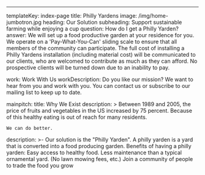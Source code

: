 ---
templateKey: index-page
title: Philly Yardens
image: /img/home-jumbotron.jpg
heading: Our Solution
subheading: Support sustainable farming while enjoying a cup
question: How do I get a Philly Yarden?
answer: We will set up a food productive garden at your residence for you. We operate on a 'Pay-What-You-Can' sliding scale to ensure that all members of the community can participate. The full cost of installing a Philly Yardens installation (including material cost) will be communicated to our clients, who are welcomed to contribute as much as they can afford. No prospective clients will be turned down due to an inability to pay.

work: Work With Us
workDescription: Do you like our mission? We want to hear from you and work with you. You can contact us or subscribe to our mailing list to keep up to date.

mainpitch:
  title: Why We Exist
  description: >
    Between 1989 and 2005, the price of fruits and vegetables in the US
    increased by 75 percent. Because of this healthy eating is out of reach for
    many residents.


    We can do better.
description: >-
  Our solution is the "Philly Yarden". A philly yarden is a yard that is
  converted into a food producing garden.  Benefits of having a philly yarden: 
  Easy access to healthy food. Less maintenance than a typical ornamental yard.
  (No lawn mowing fees, etc.) Join a community of people to trade the food you
  grow


